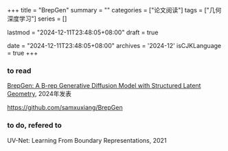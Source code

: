 +++
title = "BrepGen"
summary = ""
categories = ["论文阅读"]
tags = ["几何深度学习"]
series = []

lastmod = "2024-12-11T23:48:05+08:00"
draft = true

date = "2024-12-11T23:48:05+08:00"
archives = '2024-12'
isCJKLanguage = true
+++


### to read

[BrepGen: A B-rep Generative Diffusion Model with Structured Latent Geometry](https://dl.acm.org/doi/abs/10.1145/3658129), 2024年发表

https://github.com/samxuxiang/BrepGen


### to do, refered to

UV-Net: Learning From Boundary Representations, 2021
